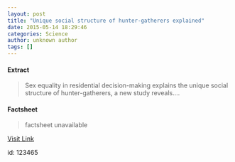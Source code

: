 ```yaml
---
layout: post
title: "Unique social structure of hunter-gatherers explained"
date: 2015-05-14 18:29:46
categories: Science
author: unknown author
tags: []
---
```



#### Extract
>Sex equality in residential decision-making explains the unique social structure of hunter-gatherers, a new study reveals....

#### Factsheet
>factsheet unavailable

[Visit Link](http://feeds.sciencedaily.com/~r/sciencedaily/~3/0GBOO9iwoNk/150514142946.htm)

id:  123465
